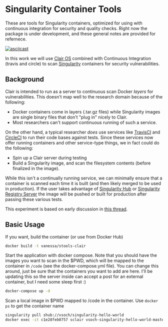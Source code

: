 # Singularity Container Tools

These are tools for Singularity containers, optimized for using with continuous integration for security
and quality checks. Right now the package is under development, and these general notes are provided for
refernece.

[![asciicast](https://asciinema.org/a/178712.png)](https://asciinema.org/a/178712)

In this work we will use [Clair OS](https://github.com/coreos/clair) combined with Continuous Integration
(travis and circle) to scan [Singularity](https://singularityware.github.io) containers for security
vulnerabilities. 

## Background
Clair is intended to run as a server to continuous scan Docker *layers* for vulnerabilities. This doesn't map
well to the research domain because of the following:

 - Docker containers come in layers (.tar.gz files) while Singularity images are single binary files that don't "plug in" nicely to Clair.
 - Most researchers can't support continuous running of such a service.

On the other hand, a typical researcher *does* use services like [TravisCI](https://travis-ci.org) and [CircleCI](https://circle-ci.org) to
run their code bases against tests. Since these services now offer running containers and other service-type things, we in fact could do the following:

 - Spin up a Clair server during testing
 - Build a Singularity image, and scan the filesystem contents (before finalized in the image).

While this isn't a continually running service, we can minimally ensure that a container is scanned each time
it is built (and then likely merged to be used in production). If the user takes advantage of [Singularity Hub](https://www.singularity-hub.org) or [Singularity Registry Server](https://singularityhub.github.io/sregistry) the image will be pushed or built for production after passing 
these various tests.

This experiment is based on early discussion in [this thread](https://github.com/singularityhub/sregistry/issues/14).


## Basic Usage

If you want, build the container (or use from Docker Hub)

```bash
docker build -t vanessa/stools-clair
```

Start the application with docker compose. Note that you should have the images you want to scan in the $PWD, which will be mapped to the container in `/code` (see the docker-compose.yml file). You can change this around, just be sure that the containers you want to add are here. I'll be updating this so the server inside can accept a post for an external container, but I need some sleep first :)

```bash
docker-compose up -d
```

Scan a local image in $PWD mapped to /code in the container. Use `docker ps` to get the container name

```bash
singularity pull shub://vsoch/singularity-hello-world
docker exec -it c1e28feb0757 sclair vsoch-singularity-hello-world-master-latest.simg
```
